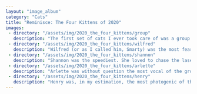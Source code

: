 ```yaml
---
layout: "image_album"
category: "Cats"
title: "Reminisce: The Four Kittens of 2020"
images:
 - directory: "/assets/img/2020_the_four_kittens/group"
   description: "The first set of cats I ever took care of was a group of four over the summer of 2020. It was a lot to bite off at once, but it ended up working out really well. They were a lot of fun to have around while working from home due to COVID-19! Last I heard, they're all doing really well at their permanent homes!"
 - directory: "/assets/img/2020_the_four_kittens/wilfred"
   description: "Wilfred (or as I called him, Smarty) was the most fearless of the bunch."
 - directory: "/assets/img/2020_the_four_kittens/shannon"
   description: "Shannon was the speediest. She loved to chase the laser pointer."
 - directory: "/assets/img/2020_the_four_kittens/arlette"
   description: "Arlette was without question the most vocal of the group, but she was a sweetheart."
 - directory: "/assets/img/2020_the_four_kittens/henry"
   description: "Henry was, in my estimation, the most photogenic of them. I have to admit, his mittens were quite cute."
---
```

